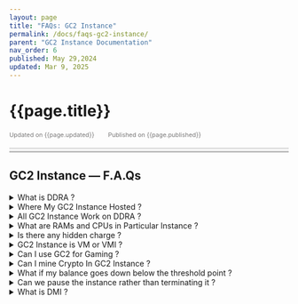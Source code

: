 ```yaml
---
layout: page
title: "FAQs: GC2 Instance" 
permalink: /docs/faqs-gc2-instance/
parent: "GC2 Instance Documentation"
nav_order: 6
published: May 29,2024
updated: Mar 9, 2025
---
```


# {{page.title}}

<div style="font-size:0.78em;color: #797878; margin-bottom:1.5em;">
     <span>Updated on {{page.updated}}</span>
    <span style="margin-left:2em;">Published on {{page.published}}</span>
</div>

<hr style="border:none;height:3px;background-color:#e0e0e0;margin:0;">
<hr style="border:none;height:3px;background-color:#bebebe;margin-top:0.2em;margin-bottom:1.5em;">


## GC2 Instance — F.A.Qs

<details>
<summary>What is DDRA ?</summary>
Learn about DDRA [Here](/why-and-how-dataoorts-gpu-cloud).
</details>


<details>
<summary>Where My GC2 Instance Hosted ?</summary>
All GC2 instances are hosted within Dataoorts' globally distributed DDRA Cluster. As community-based instances, GC2 leverages decentralized GPUs worldwide, ensuring robust isolation and a secure operating environment.
</details>


<details>
<summary>All GC2 Instance Work on DDRA ?</summary>
Yes. All GC2 Instances Works on DDRA
</details>

<details>
<summary>What are RAMs and CPUs in Particular Instance ?</summary>
RAMs and CPUs and all other resources are allocated dynamically.
</details>

<details>
<summary>Is there any hidden charge ?</summary>
No, what you see in the dashboard is it.
</details>

<details>
<summary>GC2 Instance is VM or VMI ?</summary>
Yes, You can say it Lite-VM, FYI we still working on KVM support.
</details>

<details>
<summary>Can I use GC2 for Gaming ?</summary>
Yes, You can.
</details>

<details>
<summary>Can I mine Crypto In GC2 Instance ?</summary>
No, we strictly prohibit any mining activity or any illegal activity.
</details>

<details>
<summary>What if my balance goes down below the threshold point ?</summary>
If your balance goes below $2.50, all running instances and pods are automatically scheduled for termination. So please maintain the minimum balance of $2.50 or above.
</details>



<details>
<summary>Can we pause the instance rather than terminating it ?</summary>
Currently, we are working on persistent storage for GC2 instances. We assure you that this will be supported very soon.
</details>


<details>
<summary>What is DMI ?</summary>
Learn about DMI [Here](/dmi).
</details>